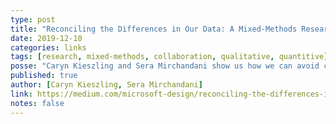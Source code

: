 ```yaml
---
type: post
title: "Reconciling the Differences in Our Data: A Mixed-Methods Research Story"
date: 2019-12-10
categories: links
tags: [research, mixed-methods, collaboration, qualitative, quantitive]
posse: "Caryn Kieszling and Sera Mirchandani show us how we can avoid conflict and provide better recommendations when we unite qual and quant with a mixed-methods approach."
published: true
author: [Caryn Kieszling, Sera Mirchandani]
link: https://medium.com/microsoft-design/reconciling-the-differences-in-our-data-a-mixed-methods-research-story-6c1a2fe2f9f4
notes: false
---
```


